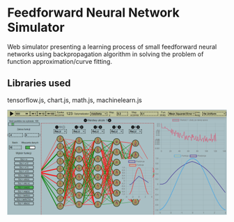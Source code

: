 # Feedforward Neural Network Simulator

Web simulator presenting a learning process of small feedforward neural networks 
using backpropagation algorithm in solving the problem of function approximation/curve fitting. 

## Libraries used

tensorflow.js, chart.js, math.js, machinelearn.js

![Screen from the application](/screen2.png)